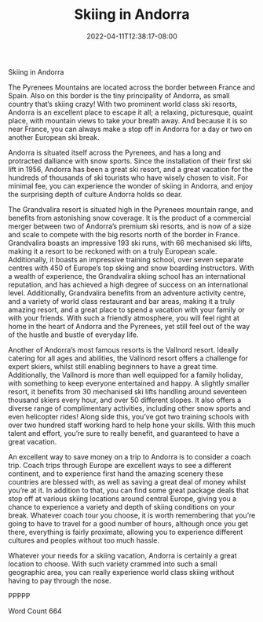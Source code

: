 ﻿---
title: "Skiing in Andorra"
date: 2022-04-11T12:38:17-08:00
description: "Text Tips for Web Success"
featured_image: "/images/Text.jpg"
tags: ["Text"]
---

Skiing in Andorra

The Pyrenees Mountains are located across the border between France and Spain.  Also on this border is the tiny principality of Andorra, as small country that’s skiing crazy!  With two prominent world class ski resorts, Andorra is an excellent place to escape it all; a relaxing, picturesque, quaint place, with mountain views to take your breath away.  And because it is so near France, you can always make a stop off in Andorra for a day or two on another European ski break.

Andorra is situated itself across the Pyrenees, and has a long and protracted dalliance with snow sports.  Since the installation of their first ski lift in 1956, Andorra has been a great ski resort, and a great vacation for the hundreds of thousands of ski tourists who have wisely chosen to visit. For minimal fee, you can experience the wonder of skiing in Andorra, and enjoy the surprising depth of culture Andorra holds so dear.

The Grandvalira resort is situated high in the Pyrenees mountain range, and benefits from astonishing snow coverage.  It is the product of a commercial merger between two of Andorra’s premium ski resorts, and is now of a size and scale to compete with the big resorts north of the border in France.  Grandvalira boasts an impressive 193 ski runs, with 66 mechanised ski lifts, making it a resort to be reckoned with on a truly European scale.  Additionally, it boasts an impressive training school, over seven separate centres with 450 of Europe’s top skiing and snow boarding instructors.  With a wealth of experience, the Grandvalira skiing school has an international reputation, and has achieved a high degree of success on an international level.  Additionally, Grandvalira benefits from an adventure activity centre, and a variety of world class restaurant and bar areas, making it a truly amazing resort, and a great place to spend a vacation with your family or with your friends.  With such a friendly atmosphere, you will feel right at home in the heart of Andorra and the Pyrenees, yet still feel out of the way of the hustle and bustle of everyday life.

Another of Andorra’s most famous resorts is the Vallnord resort.  Ideally catering for all ages and abilities, the Vallnord resort offers a challenge for expert skiers, whilst still enabling beginners to have a great time.  Additionally, the Vallnord is more than well equipped for a family holiday, with something to keep everyone entertained and happy.  A slightly smaller resort, it benefits from 30 mechanised ski lifts handling around seventeen thousand skiers every hour, and over 50 different slopes.  It also offers a diverse range of complimentary activities, including other snow sports and even helicopter rides!  Along side this, you’ve got two training schools with over two hundred staff working hard to help hone your skills.  With this much talent and effort, you’re sure to really benefit, and guaranteed to have a great vacation.

An excellent way to save money on a trip to Andorra is to consider a coach trip.  Coach trips through Europe are excellent ways to see a different continent, and to experience first hand the amazing scenery these countries are blessed with, as well as saving a great deal of money whilst you’re at it.  In addition to that, you can find some great package deals that stop off at various skiing locations around central Europe, giving you a chance to experience a variety and depth of skiing conditions on your break.  Whatever coach tour you choose, it is worth remembering that you’re going to have to travel for a good number of hours, although once you get there, everything is fairly proximate, allowing you to experience different cultures and peoples without too much hassle.

Whatever your needs for a skiing vacation, Andorra is certainly a great location to choose.  With such variety crammed into such a small geographic area, you can really experience world class skiing without having to pay through the nose.

PPPPP

Word Count 664

